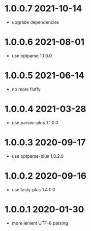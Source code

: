 1.0.0.7 2021-10-14
==================
- upgrade dependencies

1.0.0.6 2021-08-01
==================
- use optparse 1.1.0.0

1.0.0.5 2021-06-14
==================
- no more fluffy

1.0.0.4 2021-03-28
==================
- use parsec-plus 1.1.0.0

1.0.0.3 2020-09-17
==================
- use optparse-plus 1.0.2.0

1.0.0.2 2020-09-16
==================
- use tasty-plus 1.4.0.0

1.0.0.1 2020-01-30
==================
- more lenient UTF-8 parsing
